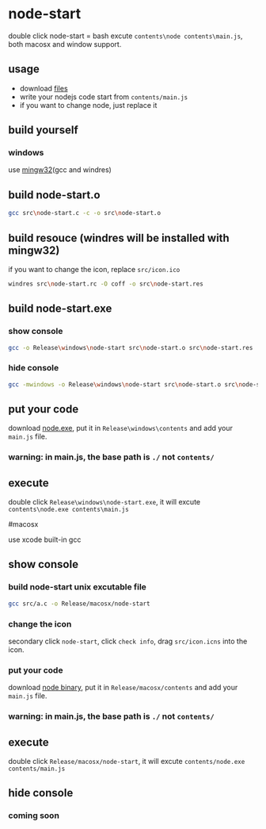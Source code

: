 # node-start

double click node-start = bash excute `contents\node contents\main.js`, both macosx and window support.

## usage

- download [files](https://github.com/defims/node-start/tags/v1.0.0)
- write your nodejs code start from `contents/main.js`
- if you want to change node, just replace it

## build yourself

### windows

use [mingw32](http://www.mingw.org/)(gcc and windres)

## build node-start.o

```bash
gcc src\node-start.c -c -o src\node-start.o
```

## build resouce (windres will be installed with mingw32)

if you want to change the icon, replace `src/icon.ico`

```bash
windres src\node-start.rc -O coff -o src\node-start.res
```

## build node-start.exe

### show console

```bash
gcc -o Release\windows\node-start src\node-start.o src\node-start.res
```

### hide console

```bash
gcc -mwindows -o Release\windows\node-start src\node-start.o src\node-start.res
```

## put your code

download [node.exe](https://nodejs.org/en/download/), put it in `Release\windows\contents` and add your `main.js` file.

### warning: in main.js, the base path is `./` not `contents/`

## execute

double click `Release\windows\node-start.exe`, it will excute `contents\node.exe contents\main.js`

#macosx

use xcode built-in gcc

## show console

### build node-start unix excutable file

```bash
gcc src/a.c -o Release/macosx/node-start
```

### change the icon

secondary click `node-start`, click `check info`, drag `src/icon.icns` into the icon.

### put your code

download [node binary](https://nodejs.org/en/download/), put it in `Release/macosx/contents` and add your `main.js` file.

### warning: in main.js, the base path is `./` not `contents/`

## execute

double click `Release/macosx/node-start`, it will excute `contents/node.exe contents/main.js`


## hide console

### coming soon
